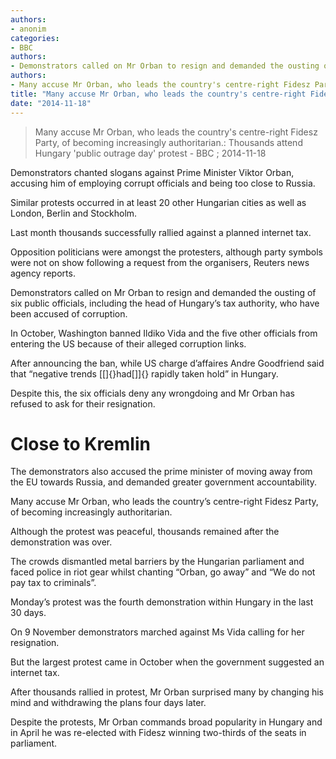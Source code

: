 ```yaml
---
authors: 
- anonim
categories: 
- BBC
authors: 
- Demonstrators called on Mr Orban to resign and demanded the ousting of six public officials, including the head of Hungary's tax authority, who have been accused of corruption.
authors: 
- Many accuse Mr Orban, who leads the country's centre-right Fidesz Party, of becoming increasingly authoritarian.
title: "Many accuse Mr Orban, who leads the country's centre-right Fidesz Party, of becoming increasingly authoritarian.:Thousands attend Hungary 'public outrage day' protest"
date: "2014-11-18"
---
```

> Many accuse Mr Orban, who leads the country's centre-right Fidesz Party, of becoming increasingly authoritarian.: Thousands attend Hungary 'public outrage day' protest - BBC ; 2014-11-18

Demonstrators chanted slogans against Prime Minister Viktor Orban, accusing him of employing corrupt officials and being too close to Russia.

Similar protests occurred in at least 20 other Hungarian cities as well as London, Berlin and Stockholm.

Last month thousands successfully rallied against a planned internet tax.

Opposition politicians were amongst the protesters, although party symbols were not on show following a request from the organisers, Reuters news agency reports.

Demonstrators called on Mr Orban to resign and demanded the ousting of six public officials, including the head of Hungary’s tax authority, who have been accused of corruption.

In October, Washington banned Ildiko Vida and the five other officials from entering the US because of their alleged corruption links.

After announcing the ban, while US charge d’affaires Andre Goodfriend said that “negative trends [\[]{}had[\]]{} rapidly taken hold” in Hungary.

Despite this, the six officials deny any wrongdoing and Mr Orban has refused to ask for their resignation.

Close to Kremlin
================

The demonstrators also accused the prime minister of moving away from the EU towards Russia, and demanded greater government accountability.

Many accuse Mr Orban, who leads the country’s centre-right Fidesz Party, of becoming increasingly authoritarian.

Although the protest was peaceful, thousands remained after the demonstration was over.

The crowds dismantled metal barriers by the Hungarian parliament and faced police in riot gear whilst chanting “Orban, go away” and “We do not pay tax to criminals”.

Monday’s protest was the fourth demonstration within Hungary in the last 30 days.

On 9 November demonstrators marched against Ms Vida calling for her resignation.

But the largest protest came in October when the government suggested an internet tax.

After thousands rallied in protest, Mr Orban surprised many by changing his mind and withdrawing the plans four days later.

Despite the protests, Mr Orban commands broad popularity in Hungary and in April he was re-elected with Fidesz winning two-thirds of the seats in parliament.
